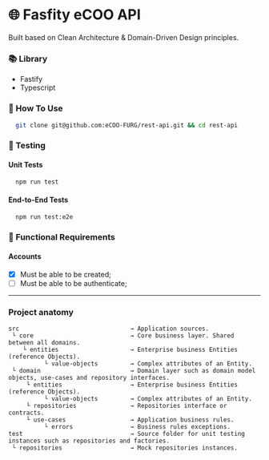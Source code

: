 # 🌐 Fasfity eCOO API

Built based on Clean Architecture & Domain-Driven Design principles.

### 📚 Library

- Fastify
- Typescript

### 📌 How To Use

```bash
  git clone git@github.com:eCOO-FURG/rest-api.git && cd rest-api
```

### 🧪 Testing

#### Unit Tests

```bash
  npm run test
```

#### End-to-End Tests

```bash
  npm run test:e2e
```

### 📝 Functional Requirements

#### Accounts

- [x] Must be able to be created;
- [ ] Must be able to be authenticate;

---

### Project anatomy

```
src                               → Application sources.
 └ core                           → Core business layer. Shared between all domains.
    └ entities                    → Enterprise business Entities (reference Objects).
          └ value-objects         → Complex attributes of an Entity.
 └ domain                         → Domain layer such as domain model objects, use-cases and repository interfaces.
     └ entities                   → Enterprise business Entities (reference Objects).
          └ value-objects         → Complex attributes of an Entity.
     └ repositories               → Repositories interface or contracts.
     └ use-cases                  → Application business rules.
          └ errors                → Business rules exceptions.
test                              → Source folder for unit testing instances such as repositories and factories.
 └ repositories                   → Mock repositories instances.

```
